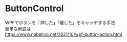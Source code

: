 # ButtonControl
WPFでボタンを「押した」「離した」をキャッチする手法  
簡単な解説は  
https://www.nabehiro.net/2021/10/wpf-button-action.html
